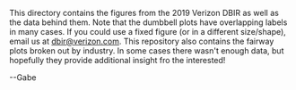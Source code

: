 This directory contains the figures from the 2019 Verizon DBIR as well as the data behind them.  Note that the dumbbell plots have overlapping labels in many cases.    If you could use a fixed figure (or in a different size/shape), email us at dbir@verizon.com.  This repository also contains the fairway plots broken out by industry.  In some cases there wasn't enough data, but hopefully they provide additional insight fro the interested!

--Gabe
